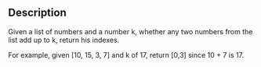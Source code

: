 ## Description

Given a list of numbers and a number k,  whether any two numbers from the list add up to k, return his indexes.

For example, given [10, 15, 3, 7] and k of 17, return [0,3] since 10 + 7 is 17.
